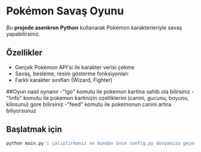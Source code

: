 # Pokémon Savaş Oyunu

*Bu* **projede asenkron Python** kullanarak Pokémon karakterleriyle savaş yapabilirsiniz.

## Özellikler

- Gerçek Pokémon API'si ile karakter verisi çekme
- Savaş, besleme, resim gösterme fonksiyonları
- Farklı karakter sınıfları (Wizard, Fighter)


##Oyun nasıl oynanır
-"!go" komutu ile pokemon kartina sahib ola  bilirsiniz
-"!info" komutu ile pokemon kartinizin ozelliklerini (canini, gucunu, boyunu, kilosunu) gore bilirsiniz
-"feed" komutu ile pokemonun canini artira biliyorsunuz


## Başlatmak için

```bash
python main.py'i çalıştırmanız ve bundan önce config.py dosyanıza geçerli bir *token key* yazmanız önemlidir!
